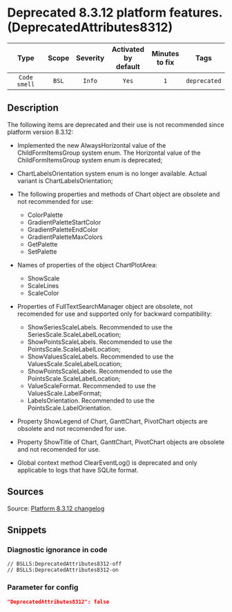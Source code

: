 # Deprecated 8.3.12 platform features. (DeprecatedAttributes8312)

 |     Type     | Scope | Severity | Activated<br>by default | Minutes<br>to fix |     Tags     |
 |:------------:|:-----:|:--------:|:-----------------------------:|:-----------------------:|:------------:|
 | `Code smell` | `BSL` |  `Info`  |             `Yes`             |           `1`           | `deprecated` | 

<!-- Блоки выше заполняются автоматически, не трогать -->
## Description
<!-- Описание диагностики заполняется вручную. Необходимо понятным языком описать смысл и схему работу -->
The following items are deprecated and their use is not recommended since platform version 8.3.12:
* Implemented the new AlwaysHorizontal value of the ChildFormItemsGroup system enum. The Horizontal value of the ChildFormItemsGroup system enum is deprecated;
* ChartLabelsOrientation system enum is no longer available. Actual variant is ChartLabelsOrientation;
* The following properties and methods of Chart object are obsolete and not recommended for use:
   * ColorPalette
   * GradientPaletteStartColor
   * GradientPaletteEndColor
   * GradientPaletteMaxColors
   * GetPalette
   * SetPalette
* Names of properties of the object ChartPlotArea:
   * ShowScale
   * ScaleLines
   * ScaleColor
* Properties of FullTextSearchManager object are obsolete, not recomended for use and supported only for backward compatibility:

   * ShowSeriesScaleLabels. Recommended to use the SeriesScale.ScaleLabelLocation;
   * ShowPointsScaleLabels. Recommended to use the PointsScale.ScaleLabelLocation;
   * ShowValuesScaleLabels. Recommended to use the ValuesScale.ScaleLabelLocation;
   * ShowPointsScaleLabels. Recommended to use the PointsScale.ScaleLabelLocation;
   * ValueScaleFormat. Recommended to use the ValuesScale.LabelFormat;
   * LabelsOrientation. Recommended to use the PointsScale.LabelOrientation.
* Property ShowLegend of Chart, GanttChart, PivotChart objects are obsolete and not recomended for use.
* Property ShowTitle of Chart, GanttChart, PivotChart objects are obsolete and not recomended for use.
* Global context method ClearEventLog() is deprecated and only applicable to logs that have SQLite format.

## Sources
<!-- Необходимо указывать ссылки на все источники, из которых почерпнута информация для создания диагностики -->

Source: [Platform 8.3.12 changelog](https://dl04.1c.ru/content/Platform/8_3_12_1714/1cv8upd_8_3_12_1714.htm)

## Snippets

<!-- Блоки ниже заполняются автоматически, не трогать -->
### Diagnostic ignorance in code

```bsl
// BSLLS:DeprecatedAttributes8312-off
// BSLLS:DeprecatedAttributes8312-on
```

### Parameter for config

```json
"DeprecatedAttributes8312": false
```

